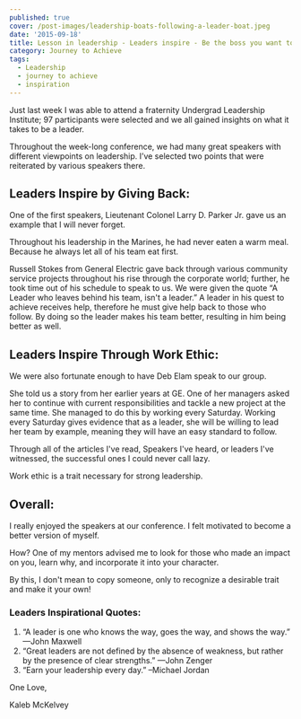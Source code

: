 ```yaml
---
published: true
cover: /post-images/leadership-boats-following-a-leader-boat.jpeg
date: '2015-09-18'
title: Lesson in leadership - Leaders inspire - Be the boss you want to be!
category: Journey to Achieve
tags:
  - Leadership
  - journey to achieve
  - inspiration
---
```

Just last week I was able to attend a fraternity Undergrad Leadership Institute; 97 participants were selected and we all gained insights on what it takes to be a leader.

Throughout the week-long conference, we had many great speakers with different viewpoints on leadership. I’ve selected two points that were reiterated by various speakers there.

## Leaders Inspire by Giving Back:

One of the first speakers, Lieutenant Colonel Larry D. Parker Jr. gave us an example that I will never forget.

Throughout his leadership in the Marines, he had never eaten a warm meal. Because he always let all of his team eat first.

Russell Stokes from General Electric gave back through various community service projects throughout his rise through the corporate world; further, he took time out of his schedule to speak to us. We were given the quote “A Leader who leaves behind his team, isn't a leader.” A leader in his quest to achieve receives help, therefore he must give help back to those who follow. By doing so the leader makes his team better, resulting in him being better as well.

## Leaders Inspire Through Work Ethic:

We were also fortunate enough to have Deb Elam speak to our group.

She told us a story from her earlier years at GE. One of her managers asked her to continue with current responsibilities and tackle a new project at the same time. She managed to do this by working every Saturday. Working every Saturday gives evidence that as a leader, she will be willing to lead her team by example, meaning they will have an easy standard to follow.

Through all of the articles I've read, Speakers I've heard, or leaders I've witnessed, the successful ones I could never call lazy.

Work ethic is a trait necessary for strong leadership.

## Overall:

I really enjoyed the speakers at our conference. I felt motivated to become a better version of myself.

How? One of my mentors advised me to look for those who made an impact on you, learn why, and incorporate it into your character.

By this, I don't mean to copy someone, only to recognize a desirable trait and make it your own!

### **Leaders Inspirational Quotes:**

1. “A leader is one who knows the way, goes the way, and shows the way.” —John Maxwell
2. “Great leaders are not defined by the absence of weakness, but rather by the presence of clear strengths.” —John Zenger
3. “Earn your leadership every day.” –Michael Jordan

One Love,

Kaleb McKelvey
